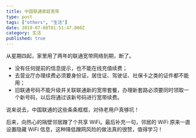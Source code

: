 ```yaml
---
title: 中国联通家庭宽带
type: post
tags: ["others", "生活"]
date: 2019-07-08T01:51:47.000Z
category: 生活
published: true
---
```


从星期四起，家里用了两年的联通宽带网络到期，断了。

- 没有任何提前的信息提示，也不能在线充值续费；
- 去营业厅办理续费必须要身份证，居住证、驾驶证、社保卡之类的证件都不能用；
- 旧联通号码不能升级并关联联通新的宽带套餐，办理新套路必须要同时领取一个新号码，以后将通过该新号码进行宽带续费。

说来说去，中国联通的这些条条框框，对待老用户真够坑！

后来，向热心的隔壁邻居蹭了个共享 WiFi。最后补充一句，邻居的 WiFi 原来一直设置隐藏 WiFi 信息，这种降低蹭网风险的做法真的很赞，值得学习！
